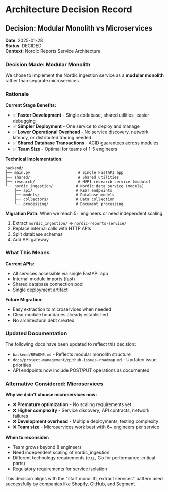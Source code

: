 # Architecture Decision Record

## Decision: Modular Monolith vs Microservices

**Date**: 2025-01-28  
**Status**: DECIDED  
**Context**: Nordic Reports Service Architecture  

### Decision Made: Modular Monolith

We chose to implement the Nordic ingestion service as a **modular monolith** rather than separate microservices.

### Rationale

**Current Stage Benefits:**
- ✅ **Faster Development** - Single codebase, shared utilities, easier debugging
- ✅ **Simpler Deployment** - One service to deploy and manage
- ✅ **Lower Operational Overhead** - No service discovery, network latency, or distributed tracing needed
- ✅ **Shared Database Transactions** - ACID guarantees across modules
- ✅ **Team Size** - Optimal for teams of 1-5 engineers

**Technical Implementation:**
```
backend/
├── main.py                     # Single FastAPI app
├── shared/                     # Shared utilities
├── research/                   # MVP1 research service (module)
└── nordic_ingestion/          # Nordic data service (module)
    ├── api/                   # REST endpoints
    ├── models/                # Database models  
    ├── collectors/            # Data collection
    └── processing/            # Document processing
```

**Migration Path:**
When we reach 5+ engineers or need independent scaling:
1. Extract `nordic_ingestion/` → `nordic-reports-service/`
2. Replace internal calls with HTTP APIs
3. Split database schemas
4. Add API gateway

### What This Means

**Current APIs:**
- All services accessible via single FastAPI app
- Internal module imports (fast)
- Shared database connection pool
- Single deployment artifact

**Future Migration:**
- Easy extraction to microservices when needed
- Clear module boundaries already established
- No architectural debt created

### Updated Documentation

The following docs have been updated to reflect this decision:

- `backend/README.md` - Reflects modular monolith structure
- `docs/project-management/github-issues-roadmap.md` - Updated issue priorities
- API endpoints now include POST/PUT operations as documented

### Alternative Considered: Microservices

**Why we didn't choose microservices now:**
- ❌ **Premature optimization** - No scaling requirements yet
- ❌ **Higher complexity** - Service discovery, API contracts, network failures
- ❌ **Development overhead** - Multiple deployments, testing complexity
- ❌ **Team size** - Microservices work best with 6+ engineers per service

**When to reconsider:**
- Team grows beyond 8 engineers
- Need independent scaling of nordic_ingestion
- Different technology requirements (e.g., Go for performance-critical parts)
- Regulatory requirements for service isolation

This decision aligns with the "start monolith, extract services" pattern used successfully by companies like Shopify, GitHub, and Segment.